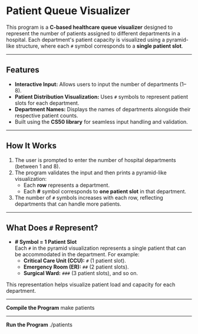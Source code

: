 # Patient Queue Visualizer

This program is a **C-based healthcare queue visualizer** designed to represent the number of patients assigned to different departments in a hospital. Each department's patient capacity is visualized using a pyramid-like structure, where each `#` symbol corresponds to a **single patient slot**.

---

## Features
- **Interactive Input:** Allows users to input the number of departments (1–8).
- **Patient Distribution Visualization:** Uses `#` symbols to represent patient slots for each department.
- **Department Names:** Displays the names of departments alongside their respective patient counts.
- Built using the **CS50 library** for seamless input handling and validation.

---

## How It Works
1. The user is prompted to enter the number of hospital departments (between 1 and 8).
2. The program validates the input and then prints a pyramid-like visualization:
   - Each **row** represents a department.
   - Each **#** symbol corresponds to **one patient slot** in that department.
3. The number of `#` symbols increases with each row, reflecting departments that can handle more patients.

---

## What Does `#` Represent?
- **# Symbol = 1 Patient Slot**  
  Each `#` in the pyramid visualization represents a single patient that can be accommodated in the department. For example:
  - **Critical Care Unit (CCU):** `#` (1 patient slot).
  - **Emergency Room (ER):** `##` (2 patient slots).
  - **Surgical Ward:** `###` (3 patient slots), and so on.
  
This representation helps visualize patient load and capacity for each department.

---
**Compile the Program**
make patients

---
**Run the Program**
./patients
